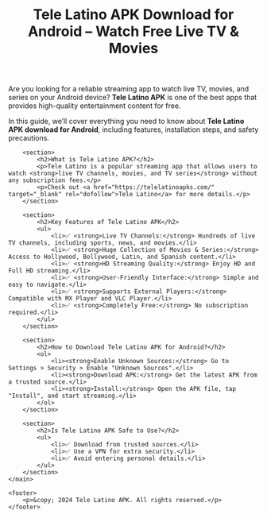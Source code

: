 <!DOCTYPE html>
<html lang="en">
<head>
    <meta charset="UTF-8">
    <meta name="viewport" content="width=device-width, initial-scale=1.0">
    <meta name="description" content="Download Tele Latino APK for Android to stream live TV, movies, and series for free.">
    <meta name="keywords" content="Tele Latino, Tele Latino APK, Download Tele Latino APK, Free Streaming APK">
    <meta name="author" content="Your Name">
    <title>Tele Latino APK Download for Android</title>
    <link rel="stylesheet" href="styles.css">
</head>
<body>
    <header>
        <h1>Tele Latino APK Download for Android – Watch Free Live TV & Movies</h1>
    </header>
    <main>
        <section>
            <p>Are you looking for a reliable streaming app to watch live TV, movies, and series on your Android device? <strong>Tele Latino APK</strong> is one of the best apps that provides high-quality entertainment content for free.</p>
            <p>In this guide, we’ll cover everything you need to know about <strong>Tele Latino APK download for Android</strong>, including features, installation steps, and safety precautions.</p>
        </section>

        <section>
            <h2>What is Tele Latino APK?</h2>
            <p>Tele Latino is a popular streaming app that allows users to watch <strong>live TV channels, movies, and TV series</strong> without any subscription fees.</p>
            <p>Check out <a href="https://telelatinoapks.com/" target="_blank" rel="dofollow">Tele Latino</a> for more details.</p>
        </section>

        <section>
            <h2>Key Features of Tele Latino APK</h2>
            <ul>
                <li>✅ <strong>Live TV Channels:</strong> Hundreds of live TV channels, including sports, news, and movies.</li>
                <li>✅ <strong>Huge Collection of Movies & Series:</strong> Access to Hollywood, Bollywood, Latin, and Spanish content.</li>
                <li>✅ <strong>HD Streaming Quality:</strong> Enjoy HD and Full HD streaming.</li>
                <li>✅ <strong>User-Friendly Interface:</strong> Simple and easy to navigate.</li>
                <li>✅ <strong>Supports External Players:</strong> Compatible with MX Player and VLC Player.</li>
                <li>✅ <strong>Completely Free:</strong> No subscription required.</li>
            </ul>
        </section>

        <section>
            <h2>How to Download Tele Latino APK for Android?</h2>
            <ol>
                <li><strong>Enable Unknown Sources:</strong> Go to Settings > Security > Enable "Unknown Sources".</li>
                <li><strong>Download APK:</strong> Get the latest APK from a trusted source.</li>
                <li><strong>Install:</strong> Open the APK file, tap "Install", and start streaming.</li>
            </ol>
        </section>

        <section>
            <h2>Is Tele Latino APK Safe to Use?</h2>
            <ul>
                <li>✅ Download from trusted sources.</li>
                <li>✅ Use a VPN for extra security.</li>
                <li>✅ Avoid entering personal details.</li>
            </ul>
        </section>
    </main>
    
    <footer>
        <p>&copy; 2024 Tele Latino APK. All rights reserved.</p>
    </footer>
</body>
</html>
